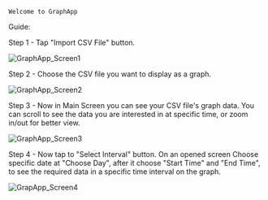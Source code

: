     Welcome to GraphApp
Guide:

Step 1 -
Tap "Import CSV File" button.

![GraphApp_Screen1](https://github.com/DimaMkrtumyan/GraphApp/assets/103276250/fdcb679d-2c86-4a29-98e3-34a14d8d2c52)

Step 2 -
Choose the CSV file you want to display as a graph.

![GraphApp_Screen2](https://github.com/DimaMkrtumyan/GraphApp/assets/103276250/4453007c-bcdb-4667-a632-6e3dcec86671)

Step 3 -
Now in Main Screen you can see your CSV file's graph data.
You can scroll to see the data you are interested in at specific time, or zoom in/out for better view.

![GraphApp_Screen3](https://github.com/DimaMkrtumyan/GraphApp/assets/103276250/45e62381-bbed-4540-8c60-db18d8c11b86)

Step 4 -
Now tap to "Select Interval" button. 
On an opened screen Choose specific date at "Choose Day", after it choose "Start Time" and "End Time", to see the required data in a specific time interval on the graph.

![GrapApp_Screen4](https://github.com/DimaMkrtumyan/GraphApp/assets/103276250/907cb7f6-62c9-4e0d-87e7-dd98b7928b3e)
